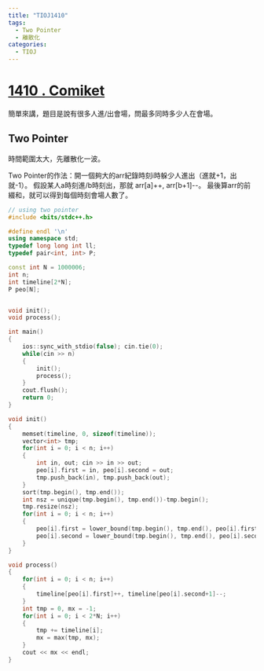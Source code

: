 ```yaml
---
title: "TIOJ1410"
tags:
  - Two Pointer
  - 離散化
categories:
  - TIOJ
---
```


# [1410 . Comiket](http://tioj.infor.org/problems/1410)
簡單來講，題目是說有很多人進/出會場，問最多同時多少人在會場。

## Two Pointer
時間範圍太大，先離散化一波。

Two Pointer的作法：開一個夠大的arr紀錄時刻i時躲少人進出（進就+1，出就-1）。
假設某人a時刻進/b時刻出，那就 arr[a]++, arr[b+1]--。
最後算arr的前綴和，就可以得到每個時刻會場人數了。

```c++
// using two pointer
#include <bits/stdc++.h>

#define endl '\n'
using namespace std;
typedef long long int ll;
typedef pair<int, int> P;

const int N = 1000006;
int n;
int timeline[2*N];
P peo[N];


void init();
void process();

int main()
{
    ios::sync_with_stdio(false); cin.tie(0);
    while(cin >> n)
    {
        init();
        process();
    }
    cout.flush();
    return 0;
}

void init()
{
    memset(timeline, 0, sizeof(timeline));
    vector<int> tmp;
    for(int i = 0; i < n; i++)
    {
        int in, out; cin >> in >> out;
        peo[i].first = in, peo[i].second = out;
        tmp.push_back(in), tmp.push_back(out);
    }
    sort(tmp.begin(), tmp.end());
    int nsz = unique(tmp.begin(), tmp.end())-tmp.begin();
    tmp.resize(nsz);
    for(int i = 0; i < n; i++)
    {
        peo[i].first = lower_bound(tmp.begin(), tmp.end(), peo[i].first)-tmp.begin();
        peo[i].second = lower_bound(tmp.begin(), tmp.end(), peo[i].second)-tmp.begin();
    }
}

void process()
{
    for(int i = 0; i < n; i++)
    {
        timeline[peo[i].first]++, timeline[peo[i].second+1]--;
    }
    int tmp = 0, mx = -1;
    for(int i = 0; i < 2*N; i++)
    {
        tmp += timeline[i];
        mx = max(tmp, mx);
    }
    cout << mx << endl;
}

```
